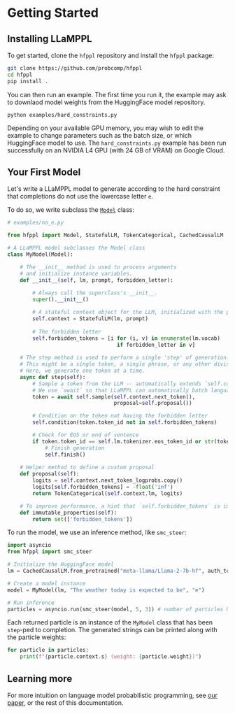# Getting Started

## Installing LLaMPPL

To get started, clone the `hfppl` repository and install the `hfppl` package:

```bash
git clone https://github.com/probcomp/hfppl
cd hfppl
pip install .
```

You can then run an example. The first time you run it, the example may ask to downlaod model weights from the HuggingFace model repository. 

```
python examples/hard_constraints.py
```

Depending on your available GPU memory, you may wish to edit the example to change parameters such as the batch size, or which HuggingFace model to use. The `hard_constraints.py` example has been run successfully on an NVIDIA L4 GPU (with 24 GB of VRAM) on Google Cloud.

## Your First Model

Let's write a LLaMPPL model to generate according to the hard constraint that completions do not use the lowercase letter `e`.

To do so, we write subclass the [`Model`](hfppl.models.Model) class:

```python
# examples/no_e.py

from hfppl import Model, StatefulLM, TokenCategorical, CachedCausalLM

# A LLaMPPL model subclasses the Model class
class MyModel(Model):

    # The __init__ method is used to process arguments
    # and initialize instance variables.
    def __init__(self, lm, prompt, forbidden_letter):
        
        # Always call the superclass's __init__.
        super().__init__()

        # A stateful context object for the LLM, initialized with the prompt
        self.context = StatefulLM(lm, prompt)
        
        # The forbidden letter
        self.forbidden_tokens = [i for (i, v) in enumerate(lm.vocab)
                                   if forbidden_letter in v]
    
    # The step method is used to perform a single 'step' of generation.
    # This might be a single token, a single phrase, or any other division.
    # Here, we generate one token at a time.
    async def step(self):
        # Sample a token from the LLM -- automatically extends `self.context`.
        # We use `await` so that LLaMPPL can automatically batch language model calls.
        token = await self.sample(self.context.next_token(), 
                                  proposal=self.proposal())

        # Condition on the token not having the forbidden letter
        self.condition(token.token_id not in self.forbidden_tokens)

        # Check for EOS or end of sentence
        if token.token_id == self.lm.tokenizer.eos_token_id or str(token) in ['.', '!', '?']:
            # Finish generation
            self.finish()
    
    # Helper method to define a custom proposal
    def proposal(self):
        logits = self.context.next_token_logprobs.copy()
        logits[self.forbidden_tokens] = -float('inf')
        return TokenCategorical(self.context.lm, logits)

    # To improve performance, a hint that `self.forbidden_tokens` is immutable
    def immutable_properties(self):
        return set(['forbidden_tokens'])
```

To run the model, we use an inference method, like `smc_steer`:

```python
import asyncio
from hfppl import smc_steer

# Initialize the HuggingFace model
lm = CachedCausalLM.from_pretrained("meta-llama/Llama-2-7b-hf", auth_token=<YOUR_HUGGINGFACE_API_TOKEN_HERE>)

# Create a model instance
model = MyModel(lm, "The weather today is expected to be", "e")

# Run inference
particles = asyncio.run(smc_steer(model, 5, 3)) # number of particles N, and beam factor K
```

Each returned particle is an instance of the `MyModel` class that has been `step`-ped to completion. 
The generated strings can be printed along with the particle weights:

```python
for particle in particles:
    print(f"{particle.context.s} (weight: {particle.weight})")
```


## Learning more

For more intuition on language model probabilistic programming, see [our paper](https://arxiv.org/abs/2306.03081), or the rest of this documentation.